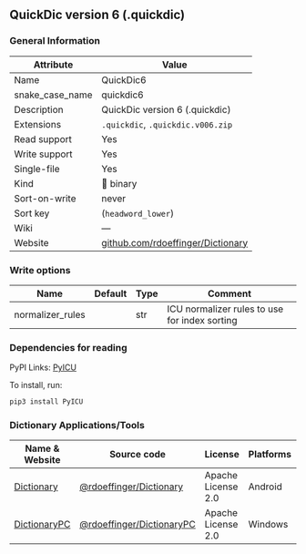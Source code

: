 QuickDic version 6 (.quickdic)
------------------------------

### General Information

| Attribute       | Value                                                                          |
|-----------------|--------------------------------------------------------------------------------|
| Name            | QuickDic6                                                                      |
| snake_case_name | quickdic6                                                                      |
| Description     | QuickDic version 6 (.quickdic)                                                 |
| Extensions      | `.quickdic`, `.quickdic.v006.zip`                                              |
| Read support    | Yes                                                                            |
| Write support   | Yes                                                                            |
| Single-file     | Yes                                                                            |
| Kind            | 🔢 binary                                                                      |
| Sort-on-write   | never                                                                          |
| Sort key        | \(`headword_lower`\)                                                           |
| Wiki            | ―                                                                              |
| Website         | [github.com/rdoeffinger/Dictionary](https://github.com/rdoeffinger/Dictionary) |

### Write options

| Name             | Default | Type | Comment                                       |
|------------------|---------|------|-----------------------------------------------|
| normalizer_rules |         | str  | ICU normalizer rules to use for index sorting |

### Dependencies for reading

PyPI Links: [PyICU](https://pypi.org/project/PyICU)

To install, run:

```sh
pip3 install PyICU
```

### Dictionary Applications/Tools

| Name & Website                                                                           | Source code                                                              | License            | Platforms | Language |
|------------------------------------------------------------------------------------------|--------------------------------------------------------------------------|--------------------|-----------|----------|
| [Dictionary](https://play.google.com/store/apps/details?id=de.reimardoeffinger.quickdic) | [@rdoeffinger/Dictionary](https://github.com/rdoeffinger/Dictionary)     | Apache License 2.0 | Android   | Java     |
| [DictionaryPC](https://github.com/rdoeffinger/DictionaryPC)                              | [@rdoeffinger/DictionaryPC](https://github.com/rdoeffinger/DictionaryPC) | Apache License 2.0 | Windows   | Java     |
